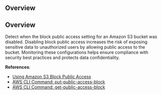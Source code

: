 ## Overview

## Overview

Detect when the block public access setting for an Amazon S3 bucket was disabled. Disabling block public access increases the risk of exposing sensitive data to unauthorized users by allowing public access to the bucket. Monitoring these configurations helps ensure compliance with security best practices and protects data confidentiality.

**References**:
- [Using Amazon S3 Block Public Access](https://docs.aws.amazon.com/AmazonS3/latest/userguide/access-control-block-public-access.html)
- [AWS CLI Command: put-public-access-block](https://awscli.amazonaws.com/v2/documentation/api/latest/reference/s3control/put-public-access-block.html)
- [AWS CLI Command: get-public-access-block](https://awscli.amazonaws.com/v2/documentation/api/latest/reference/s3control/get-public-access-block.html)

